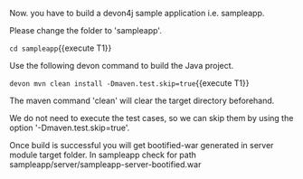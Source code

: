Now. you have to build a devon4j sample application i.e. sampleapp.



Please change the folder to &#39;sampleapp&#39;.

`cd sampleapp`{{execute T1}}
 
Use the following devon command to build the Java project.

`devon mvn clean install -Dmaven.test.skip=true`{{execute T1}}

The maven command 'clean' will clear the target directory beforehand. 

We do not need to execute the test cases, so we can skip them by using the option '-Dmaven.test.skip=true'.

Once build is successful you will get bootified-war generated in server module target folder. In sampleapp check for path sampleapp/server/sampleapp-server-bootified.war

